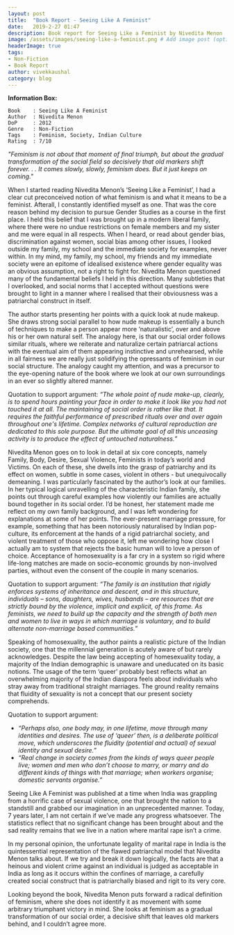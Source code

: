 ```yaml
---
layout: post
title:  "Book Report - Seeing Like A Feminist"
date:   2019-2-27 01:47
description: Book report for Seeing Like a Feminist by Nivedita Menon
image: /assets/images/seeing-like-a-feminist.png # Add image post (optional)
headerImage: true
tags: 
- Non-Fiction
- Book Report
author: vivekkaushal
category: blog
---
```


**Information Box:**
```
Book    : Seeing Like A Feminist
Author  : Nivedita Menon
DoP     : 2012
Genre   : Non-Fiction
Tags    : Feminism, Society, Indian Culture
Rating  : 7/10
```

*"Feminism is not about that moment of final triumph, but about the gradual transformation of the social field so decisively that old markers shift forever. . . It comes slowly, slowly, feminism does. But it just keeps on coming."*

When I started reading Nivedita Menon’s ‘Seeing Like a Feminist’, I had a clear cut preconceived notion of what feminism is and what it means to be a feminist. Afterall, I constantly identified myself as one. That was the core reason behind my decision to pursue Gender Studies as a course in the first place. I held this belief that I was brought up in a modern liberal family, where there were no undue restrictions on female members and my sister and me were equal in all respects. When I heard, or read about gender bias, discrimination against women, social bias among other issues, I looked outside my family, my school and the immediate society for examples, never within. In my mind, my family, my school, my friends and my immediate society were an epitome of idealised existence where gender equality was an obvious assumption, not a right to fight for. Nivedita Menon questioned many of the fundamental beliefs I held in this direction. Many subtleties that I overlooked, and social norms that I accepted without questions were brought to light in a manner where I realised that their obviousness was a patriarchal construct in itself.

The author starts presenting her points with a quick look at nude makeup. She draws strong social parallel to how nude makeup is essentially a bunch of techniques to make a person appear more ‘naturalistic’, over and above his or her own natural self. The analogy here, is that our social order follows similar rituals, where we reiterate and naturalize certain patriarcal actions with the eventual aim of them appearing instinctive and unrehearsed, while in all fairness we are really just solidifying the opressants of feminism in our social structure. The analogy caught my attention, and was a precursor to the eye-opening nature of the book where we look at our own surroundings in an ever so slightly altered manner.

Quotation to support argument:
*“The whole point of nude make-up, clearly, is to spend hours painting your face in order to make it look like you had not touched it at all. The maintaining of social order is rather like that. It requires the faithful performance of prescribed rituals over and over again throughout one's lifetime. Complex networks of cultural reproduction are dedicated to this sole purpose. But the ultimate goal of all this unceasing activity is to produce the effect of untouched naturalness.”*

Nivedita Menon goes on to look in detail at six core concepts, namely Family, Body, Desire, Sexual Violence, Feminists in today’s world and Victims. On each of these, she dwells into the grasp of patriarchy and its effect on women, subtle in some cases, violent in others - but unequivocally demeaning. I was particularly fascinated by the author’s look at our families. In her typical logical unravelling of the characteristic Indian family, she points out through careful examples how violently our families are actually bound together in its social order. I’d be honest, her statement made me reflect on my own family background, and I was left wondering for explanations at some of her points. The ever-present marriage pressure, for example, something that has been notoriously naturalised by Indian pop-culture, its enforcement at the hands of a rigid patriarchal society, and violent treatment of those who oppose it, left me wondering how close I actually am to system that rejects the basic human will to love a person of choice. Acceptance of homosexuality is a far cry in a system so rigid where life-long matches are made on socio-economic grounds by non-involved parties, without even the consent of the couple in many scenarios.

Quotation to support argument:
*“The family is an institution that rigidly enforces systems of inheritance and descent, and in this structure, individuals – sons, daughters, wives, husbands – are resources that are strictly bound by the violence, implicit and explicit, of this frame. As feminists, we need to build up the capacity and the strength of both men and women to live in ways in which marriage is voluntary, and to build alternate non-marriage based communities.”*

Speaking of homosexuality, the author paints a realistic picture of the Indian society, one that the millennial generation is acutely aware of but rarely acknowledges. Despite the law being accepting of homesexuality today, a majority of the Indian demographic is unaware and uneducated on its basic notions. The usage of the term ‘queer’ probably best reflects what an overwhelming majority of the Indian diaspora feels about individuals who stray away from traditional straight marriages. The ground reality remains that fluidity of sexuality is not a concept that our present society comprehends.

Quotation to support argument:
- *“Perhaps also, one body may, in one lifetime, move through many identities and desires. The use of ‘queer’ then, is a deliberate political move, which underscores the fluidity (potential and actual) of sexual identity and sexual desire.”*
- *“Real change in society comes from the kinds of ways queer people live; women and men who don’t choose to marry, or marry and do different kinds of things with that marriage; when workers organise; domestic servants organise.”*

Seeing Like A Feminist was published at a time when India was grappling from a horrific case of sexual violence, one that brought the nation to a standstill and grabbed our imagination in an unprecedented manner. Today, 7 years later, I am not certain if we’ve made any progress whatsoever. The statistics reflect that no significant change has been brought about and the sad reality remains that we live in a nation where marital rape isn’t a crime.

In my personal opinion, the unfortunate legality of marital rape in India is the quintessential representation of the flawed patriarchal model that Nivedita Menon talks about. If we try and break it down logically, the facts are that a heinous and violent crime against an individual is judged as acceptable in India as long as it occurs within the confines of marriage, a carefully created social construct that is patriarchally biased and rigit to its very core.

Looking beyond the book, Nivedita Menon puts forward a radical definition of feminism, where she does not identify it as movement with some arbitrary triumphant victory in mind. She looks at feminism as a gradual transformation of our social order, a decisive shift that leaves old markers behind, and I couldn’t agree more.